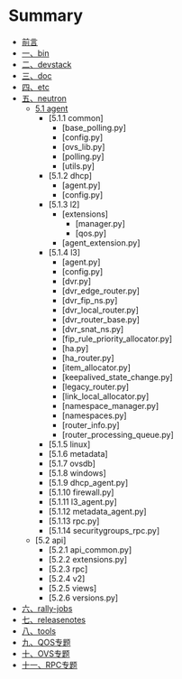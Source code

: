 # Summary

* [前言](README.md)
* [一、bin](bin/README.md)
* [二、devstack](devstack/README.md)
* [三、doc](doc/README.md)
* [四、etc](etc/README.md)
* [五、neutron](neutron/README.md) 
	* [5.1 agent](neutron/agent/README.md)
		* [5.1.1 common]
			* [base_polling.py]
			* [config.py]
			* [ovs_lib.py]
			* [polling.py]
			* [utils.py]
		* [5.1.2 dhcp]
			* [agent.py]
			* [config.py]
		* [5.1.3 l2]
			* [extensions]
				* [manager.py]
				* [qos.py]
			* [agent_extension.py]
		* [5.1.4 l3]
			* [agent.py]
			* [config.py]
			* [dvr.py]
			* [dvr_edge_router.py]
			* [dvr_fip_ns.py]
			* [dvr_local_router.py]
			* [dvr_router_base.py]
			* [dvr_snat_ns.py]
			* [fip_rule_priority_allocator.py]
			* [ha.py]
			* [ha_router.py]
			* [item_allocator.py]
			* [keepalived_state_change.py]
			* [legacy_router.py]
			* [link_local_allocator.py]
			* [namespace_manager.py]
			* [namespaces.py]
			* [router_info.py]
			* [router_processing_queue.py]
		* [5.1.5 linux]
		* [5.1.6 metadata]
		* [5.1.7 ovsdb]
		* [5.1.8 windows]
		* [5.1.9 dhcp_agent.py]
		* [5.1.10 firewall.py]
		* [5.1.11 l3_agent.py]
		* [5.1.12 metadata_agent.py]
		* [5.1.13 rpc.py]
		* [5.1.14 securitygroups_rpc.py]
	* [5.2 api]
		* [5.2.1 api_common.py]
		* [5.2.2 extensions.py]
		* [5.2.3 rpc]
		* [5.2.4 v2]
		* [5.2.5 views]
		* [5.2.6 versions.py]
* [六、rally-jobs](rally-jobs/README.md) 
* [七、releasenotes](releasenotes/README.md) 
* [八、tools](tools/README.md) 
* [九、QOS专题](chyu-subjects/qos/README.md) 
* [十、OVS专题](chyu-subjects/ovs/README.md)
* [十一、RPC专题](chyu-subjects/rpc/README.md)

